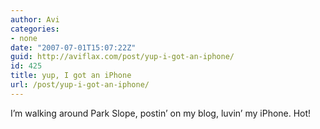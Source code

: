 ```yaml
---
author: Avi
categories:
- none
date: "2007-07-01T15:07:22Z"
guid: http://aviflax.com/post/yup-i-got-an-iphone/
id: 425
title: yup, I got an iPhone
url: /post/yup-i-got-an-iphone/
---
```

I&#8217;m walking around Park Slope, postin&#8217; on my blog, luvin&#8217; my iPhone. Hot!